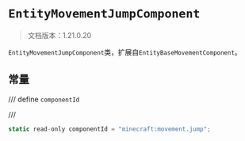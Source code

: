 # `EntityMovementJumpComponent`

> 文档版本：1.21.0.20

`EntityMovementJumpComponent`类，扩展自`EntityBaseMovementComponent`。

## 常量

/// define
`componentId`


///

```js
static read-only componentId = "minecraft:movement.jump";
```

